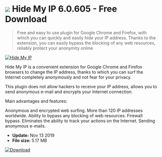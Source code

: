 # ![](https://cdn.softexe.net/static/icon/7/hide-my-ip-3307.png) Hide My IP 6.0.605 - Free Download

> Free and easy to use plugin for Google Chrome and Firefox, with which you can quickly and easily hide your IP address. Thanks to the extension, you can easily bypass the blocking of any web resources, reliably protect your anonymity online

[![Hide My IP](https://gallery.dpcdn.pl/imgc/Tools/90742/g_-_420x350_1.5_-_x2d477ea2-b236-428f-88a3-8192a2a0ac76.jpg)](https://softexe.net/win/internet/anonymizers-vpn/hide-my-ip:ccRg.html)

Hide My IP is a convenient extension for Google Chrome and Firefox browsers to change the IP address, thanks to which you can surf the Internet completely anonymously and not fear for your privacy.

This plugin does not allow hackers to receive your IP address, allows you to send anonymous e-mail and encrypts your Internet connection.

Main advantages and features:


Anonymous and encrypted web surfing.
More than 120 IP addresses worldwide.
Ability to bypass any blocking of web resources.
Firewall bypass.
Eliminates the ability to track your actions on the Internet.
Sending anonymous e-mails.


- **Update:** Nov 13 2019
- **File size:** 5.17 MB

[![Download](https://cdn.softexe.net/static/img/download.png)](https://softexe.net/win/internet/anonymizers-vpn/hide-my-ip:ccRg.html)

